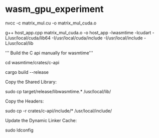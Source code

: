 # wasm_gpu_experiment

nvcc -c matrix_mul.cu -o matrix_mul_cuda.o

g++ host_app.cpp matrix_mul_cuda.o -o host_app -lwasmtime -lcudart -L/usr/local/cuda/lib64 -I/usr/local/cuda/include -I/usr/local/include -L/usr/local/lib

''' Build the C api manually for wasmtime'''

cd wasmtime/crates/c-api

cargo build --release

Copy the Shared Library:

sudo cp target/release/libwasmtime.* /usr/local/lib/

Copy the Headers:

sudo cp -r crates/c-api/include/* /usr/local/include/

Update the Dynamic Linker Cache:

sudo ldconfig
